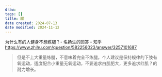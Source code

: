 ```yaml
---
draw:
tags: []
title: 腿
date created: 2024-07-13
date modified: 2024-11-12
---
```


为什么有的人健身不想练腿？- 名扬生的回答 - 知乎  
https://www.zhihu.com/question/582256023/answer/3257101687

> 但是不上大重量练腿，不意味着完全不练腿，个人建议是保持规律的下肢有氧运动，适度配合小重量无氧运动，不要追求白肌肥大，更多追求红肌？的耐力增长。
